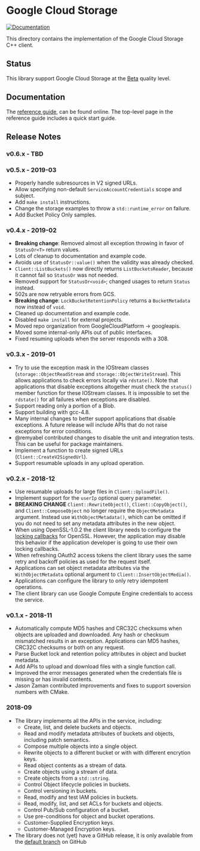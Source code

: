 # Google Cloud Storage

[![Documentation][doxygen-shield]][doxygen-link]

[doxygen-shield]: https://img.shields.io/badge/documentation-master-brightgreen.svg
[doxygen-link]: http://googleapis.github.io/google-cloud-cpp/latest/storage

This directory contains the implementation of the Google Cloud Storage C++
client.

## Status

This library support Google Cloud Storage at the [Beta](../README.md#versioning)
quality level.

## Documentation

The [reference guide][doxygen-link], can be found online. The top-level page in
the reference guide includes a quick start guide.

## Release Notes

### v0.6.x - TBD

### v0.5.x - 2019-03

*   Properly handle subresources in V2 signed URLs.
*   Allow specifying non-default `ServiceAccountCredentials` scope and subject.
*   Add `make install` instructions.
*   Change the storage examples to throw a `std::runtime_error` on failure.
*   Add Bucket Policy Only samples.

### v0.4.x - 2019-02

*   **Breaking change**: Removed almost all exception throwing in favor of
    `StatusOr<T>` return values.
*   Lots of cleanup to documentation and example code.
*   Avoids use of `StatusOr::value()` when the validity was already checked.
*   `Client::ListBuckets()` now directly returns `ListBucketsReader`, because it
    cannot fail so `StatusOr` was not needed.
*   Removed support for `StatusOr<void>`; changed usages to return `Status`
    instead.
*   502s are now retryable errors from GCS.
*   **Breaking change**: `LockBucketRetentionPolicy` returns a `BucketMetadata`
    now instead of `void`.
*   Cleaned up documentation and example code.
*   Disabled `make install` for external projects.
*   Moved repo organization from GoogleCloudPlatform -> googleapis.
*   Moved some internal-only APIs out of public interfaces.
*   Fixed resuming uploads when the server responds with a 308.

### v0.3.x - 2019-01

*   Try to use the exception mask in the IOStream classes
    (`storage::ObjectReadStream` and `storage::ObjectWriteStream`). This allows
    applications to check errors locally via `rdstate()`. Note that applications
    that disable exceptions altogether must check the `status()` member function
    for these IOStream classes. It is impossible to set the `rdstate()` for all
    failures when exceptions are disabled.
*   Support reading only a portion of a Blob.
*   Support building with gcc-4.8.
*   Many internal changes to better support applications that disable
    exceptions. A future release will include APIs that do not raise exceptions
    for error conditions.
*   @remyabel contributed changes to disable the unit and integration tests.
    This can be useful for package maintainers.
*   Implement a function to create signed URLs (`Client::CreateV2SignedUrl`).
*   Support resumable uploads in any upload operation.

### v0.2.x - 2018-12

*   Use resumable uploads for large files in `Client::UploadFile()`.
*   Implement support for the `userIp` optional query parameter.
*   **BREAKING CHANGE** `Client::RewriteObject()`, `Client::CopyObject()`, and
    `Client::ComposeObject` no longer require the `ObjectMetadata` argument.
    Instead use `WithObjectMetadata()`, which can be omitted if you do not need
    to set any metadata attributes in the new object.
*   When using OpenSSL-1.0.2 the client library needs to configure the
    [locking callbacks](https://www.openssl.org/docs/man1.0.2/crypto/threads.html)
    for OpenSSL. However, the application may disable this behavior if the
    application developer is going to use their own locking callbacks.
*   When refreshing OAuth2 access tokens the client library uses the same retry
    and backoff policies as used for the request itself.
*   Applications can set object metadata attributes via the `WithObjectMetadata`
    optional argument to `Client::InsertObjectMedia()`.
*   Applications can configure the library to only retry idempotent operations.
*   The client library can use Google Compute Engine credentials to access the
    service.

### v0.1.x - 2018-11

*   Automatically compute MD5 hashes and CRC32C checksums when objects are
    uploaded and downloaded. Any hash or checksum mismatched results in an
    exception. Applications can MD5 hashes, CRC32C checksums or both on any
    request.
*   Parse Bucket lock and retention policy attributes in object and bucket
    metadata.
*   Add APIs to upload and download files with a single function call.
*   Improved the error messages generated when the credentials file is missing
    or has invalid contents.
*   Jason Zaman contributed improvements and fixes to support soversion numbers
    with CMake.

### 2018-09

*   The library implements all the APIs in the service, including:
    *   Create, list, and delete buckets and objects.
    *   Read and modify metadata attributes of buckets and objects, including
        patch semantics.
    *   Compose multiple objects into a single object.
    *   Rewrite objects to a different bucket or with with different encrytion
        keys.
    *   Read object contents as a stream of data.
    *   Create objects using a stream of data.
    *   Create objects from a `std::string`.
    *   Control Object lifecycle policies in buckets.
    *   Control versioning in buckets.
    *   Read, modify and test IAM policies in buckets.
    *   Read, modify, list, and set ACLs for buckets and objects.
    *   Control Pub/Sub configuration of a bucket.
    *   Use pre-conditions for object and bucket operations.
    *   Customer-Supplied Encryption keys.
    *   Customer-Managed Encryption keys.
*   The library does not (yet) have a GitHub release, it is only available from
    the [default branch][github-link] on GitHub

[github-link]: https://github.com/googleapis/google-cloud-cpp
